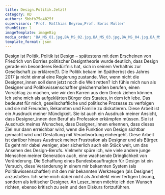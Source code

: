 ```yaml
---
title: Design.Politik.Jetzt!
category: KD
authors: 5bbfb75a4825f
supervisors: 'Prof. Matthias Beyrow,Prof. Boris Müller'
thumbSize: l
imageTemplate: imageBig
media_order: 'BA_MS_01.jpg,BA_MS_02.jpg,BA_MS_03.jpg,BA_MS_04.jpg,BA_MS_05.jpg,BA_MS_01 Kopie.jpg'
template_format: json
---
```


Design ist Politik, Politik ist Design – spätestens mit dem Erscheinen von Friedrich von Borries politischer Designtheorie wurde deutlich, dass Design gerade ein besonderes Bedürfnis hat, sich in seinem Verhältnis zur Gesellschaft zu erklären(1). Die Politik bekam im Spätherbst des Jahres 2017 ja nicht einmal eine Regierung zustande. Wer, wenn nicht die Designer_innen soll denn jetzt noch die Welt retten? Ich fühle mich nun als Designer und Politikwissenschaftler gleichermaßen berufen, einen Vorschlag zu machen, wie wir den Karren aus dem Dreck ziehen können. Ich sehe mich als aufgeklärten Bürger des Staates, in dem ich lebe. Das bedeutet für mich, gesellschaftliche und politische Prozesse zu verfolgen und sie mit Freunden, Bekannten und Familie zu diskutieren. Diese Arbeit ist ein Ausdruck meiner Mündigkeit. Sie ist auch ein Ausdruck meiner Ansicht, dass Designer_innen den Beruf als Profession erkämpfen müssen. Sie ist Ausdruck meines Wunsches, dass Designer_innen erkennen, dass dieses Ziel nur dann erreichbar wird, wenn die Funktion von Design sichtbar gemacht wird und Gestaltung mit Verantwortung einhergeht. Diese Arbeit ist darüber hinaus Ausdruck meiner Frustration als Designer und als Bürger. Es geht mir dabei weniger, aber sicherlich auch ein Stück weit, um das Ansehen des Design-Berufs. Vielmehr spüre ich, wie viele andere junge Menschen meiner Generation auch, eine wachsende Dringlichkeit von Veränderung. Die Schaffung eines Bundesbeauftragten für Design ist ein Versuch, diese Veränderung in einem mir bekannten System (als Politikwissenschaftler) mit den mir bekannten Werkzeugen (als Designer) anzustoßen. Ich sehe mich dabei nicht als Architekt einer fertigen Lösung, sondern als kritischer Designer. An Leser_innen möchte ich den Wunsch richten, ebenso kritisch zu sein und den Diskurs fortzuführen.